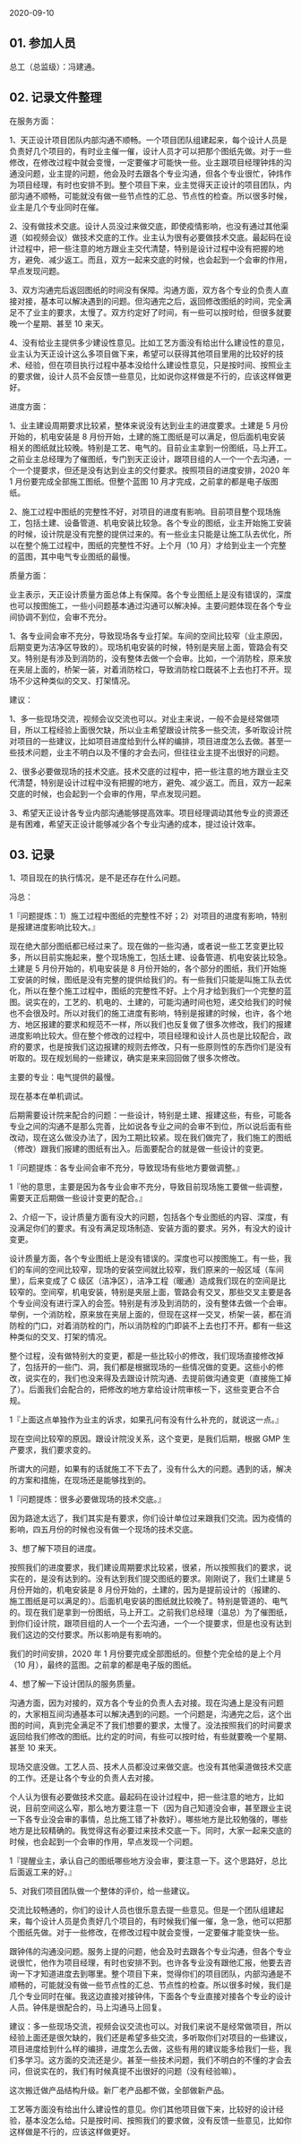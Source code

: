 2020-09-10

## 01. 参加人员

总工（总监级）：冯建通。

## 02. 记录文件整理

在服务方面：

1、天正设计项目团队内部沟通不顺畅。一个项目团队组建起来，每个设计人员是负责好几个项目的，有时业主催一催，设计人员才可以把那个图纸先做。对于一些修改，在修改过程中就会变慢，一定要催才可能快一些。业主跟项目经理钟炜的沟通没问题，业主提的问题，他会及时去跟各个专业沟通，但各个专业很忙，钟炜作为项目经理，有时也安排不到。整个项目下来，业主觉得天正设计的项目团队，内部沟通不顺畅，可能就没有做一些节点性的汇总、节点性的检查。所以很多时候，业主是几个专业同时在催。

2、没有做技术交底。设计人员没过来做交底，即使疫情影响，也没有通过其他渠道（如视频会议）做技术交底的工作。业主认为很有必要做技术交底。最起码在设计过程中，把一些注意的地方跟业主交代清楚，特别是设计过程中没有把握的地方，避免、减少返工。而且，双方一起来交底的时候，也会起到一个会审的作用，早点发现问题。

3、双方沟通完后返回图纸的时间没有保障。沟通方面，双方各个专业的负责人直接对接，基本可以解决遇到的问题。但沟通完之后，返回修改图纸的时间，完全满足不了业主的要求，太慢了。双方约定好了时间，有一些可以按时给，但很多就要晚一个星期、甚至 10 来天。

4、没有给业主提供多少建设性意见。比如工艺方面没有给出什么建设性的意见，业主认为天正设计这么多项目做下来，希望可以获得其他项目里用的比较好的技术、经验，但在项目执行过程中基本没给什么建设性意见，只是按时间、按照业主的要求做，设计人员不会反馈一些意见，比如说你这样做是不行的，应该这样做更好。

进度方面：

1、业主建设周期要求比较紧，整体来说没有达到业主的进度要求。土建是 5 月份开始的，机电安装是 8 月份开始，土建的施工图纸是可以满足，但后面机电安装相关的图纸就比较晚。特别是工艺、电气的。目前业主拿到一份图纸，马上开工。之前业主总经理为了催图纸，专门到天正设计，跟项目组的人一个一个去沟通，一个一个提要求，但还是没有达到业主的交付要求。按照项目的进度安排，2020 年 1 月份要完成全部施工图纸。但整个蓝图 10 月才完成，之前拿的都是电子版图纸。

2、施工过程中图纸的完整性不好，对项目的进度有影响。目前项目整个现场施工，包括土建、设备管道、机电安装比较急。各个专业的图纸，业主开始施工安装的时候，设计院是没有完整的提供过来的。有一些业主只能是让施工队去优化，所以在整个施工过程中，图纸的完整性不好。上个月（10 月）才给到业主一个完整的蓝图，其中电气专业图纸的最慢。

质量方面：

业主表示，天正设计质量方面总体上有保障。各个专业图纸上是没有错误的，深度也可以按图施工，一些小问题基本通过沟通可以解决掉。主要问题体现在各个专业间协调不到位，会审不充分。

1、各专业间会审不充分，导致现场各专业打架。车间的空间比较窄（业主原因，后期变更为洁净区导致的）。现场机电安装的时候，特别是夹层上面，管路会有交叉。特别是有涉及到消防的，没有整体去做一个会审。比如，一个消防栓，原来放在夹层上面的，桥架一装，对着消防栓口，导致消防栓口既装不上去也打不开。现场不少这种类似的交叉、打架情况。

建议：

1、多一些现场交流，视频会议交流也可以。对业主来说，一般不会是经常做项目，所以工程经验上面很欠缺，所以业主希望跟设计院多一些交流，多听取设计院对项目的一些建议，比如项目进度给到什么样的编排，项目进度怎么去做。甚至一些技术问题，业主不明白以及不懂的才会去问，但往往业主提不出很好的问题。

2、很多必要做现场的技术交底。技术交底的过程中，把一些注意的地方跟业主交代清楚，特别是设计过程中没有把握的地方，避免、减少返工。而且，双方一起来交底的时候，也会起到一个会审的作用，早点发现问题。

3、希望天正设计各专业内部沟通能够提高效率。项目经理调动其他专业的资源还是有困难，希望天正设计能够减少各个专业沟通的成本，提过设计效率。

## 03. 记录

1、项目现在的执行情况，是不是还存在什么问题。

冯总：

1『问题提炼：1）施工过程中图纸的完整性不好；2）对项目的进度有影响，特别是报建进度影响比较大。』

现在绝大部分图纸都已经过来了。现在做的一些沟通，或者说一些工艺变更比较多，所以目前实施起来，整个现场施工，包括土建、设备管道、机电安装比较急。土建是 5 月份开始的，机电安装是 8 月份开始的，各个部分的图纸，我们开始施工安装的时候，图纸是没有完整的提供给我们的。有一些我们只能是叫施工队去优化，所以在整个施工过程中，图纸的完整性不好。上个月才给到我们一个完整的蓝图。说实在的，工艺的、机电的、土建的，可能沟通时间也短，递交给我们的时候也不会很及时。所以对我们的施工进度有影响，特别是报建的时候，也许，各个地方、地区报建的要求和规范不一样，所以我们也反复做了很多次修改，我们的报建进度影响比较大。但在整个修改的过程中，项目经理和设计人员也是比较配合，政府的要求，也是按我们这边报建的规则去修改，只有一些原则性的东西你们是没有听取的。现在规划局的一些建议，确实是来来回回做了很多次修改。

主要的专业：电气提供的最慢。

现在基本在单机调试。

后期需要设计院来配合的问题：一些设计，特别是土建、报建这些，有些，可能各专业之间的沟通不是那么完善，比如说各专业之间的会审不到位，所以说后面有些改动，现在这么做没办法了，因为工期比较紧。现在我们做完了，我们施工的图纸（修改）跟我们报建的图纸有出入。后面要配合的就是做一些设计的变更。

1『问题提炼：各专业间会审不充分，导致现场有些地方要做调整。』

1『他的意思，主要是因为各专业会审不充分，导致目前现场施工要做一些调整，需要天正后期做一些设计变更的配合。』

2、介绍一下，设计质量方面有没大的问题，包括各个专业图纸的内容、深度，有没满足你们的要求。有没有满足现场制造、安装方面的要求。另外，有没大的设计变更。

设计质量方面，各个专业图纸上是没有错误的。深度也可以按图施工。有一些，我们的车间的空间比较窄，现场的安装空间就比较窄，我们原来的一般区域（车间里），后来变成了 C 级区（洁净区），洁净工程（暖通）造成我们现在的空间是比较窄的。空间窄，机电安装，特别是夹层上面，管路会有交叉，那些交叉主要是各个专业间没有进行深入的会签。特别是有涉及到消防的，没有整体去做一个会审。举例，一个消防栓，原来放在夹层上面的，但现在这样一交叉，桥架一装，都在消防栓的门口，对着消防栓的门，所以消防栓的门即装不上去也打不开。都有一些这种类似的交叉、打架的情况。

整个过程，没有做特别大的变更，都是一些比较小的修改，我们现场直接修改掉了，包括开的一些门、洞，我们都是根据现场的一些情况做的变更。这些小的修改，说实在的，我们也没来得及去跟设计院沟通、去提前做沟通变更（直接施工掉了）。后面我们会配合的，把修改的地方拿给设计院审核一下，这些变更合不合规。

1『上面这点单独作为业主的诉求，如果孔问有没有什么补充的，就说这一点。』

现在空间比较窄的原因。跟设计院没关系，这个变更，是我们后期，根据 GMP 生产要求，我们要求变的。

所谓大的问题，如果有的话就施工不下去了，没有什么大的问题。遇到的话，解决的方案和措施，在现场还是能够找到的。

1『问题提炼：很多必要做现场的技术交底。』

因为路途太远了，我们其实是有要求，你们设计单位过来跟我们交流。因为疫情的影响，四五月份的时候也没有做一个现场的技术交底。

3、想了解下项目的进度。

按照我们的进度要求，我们建设周期要求比较紧，很紧，所以按照我们的要求，说实在的，是没有达到的。没有达到我们提交图纸的要求。刚刚说了，我们土建是 5 月份开始的，机电安装是 8 月份开始的，土建的，因为是提前设计的（报建的、施工图纸是可以满足的）。后面机电安装的图纸就比较晚了。特别是管道的、电气的。现在我们是拿到一份图纸，马上开工。之前我们总经理（温总）为了催图纸，到你们设计院，跟项目组的人一个一个去沟通，一个一个提要求，但是也没有达到我们这边的交付要求。所以影响是有影响的。

我们的时间安排，2020 年 1 月份要完成全部图纸的。但整个完全给的是上个月（10 月），最终的蓝图。之前拿的都是电子版的图纸。

4、想了解一下设计团队的服务质量。

沟通方面，因为对接的，双方各个专业的负责人去对接。现在沟通上是没有问题的，大家相互间沟通基本可以解决遇到的问题。一个问题是，沟通完之后，这个出图的时间，真到完全满足不了我们想要的要求，太慢了。没法按照我们的时间要求返回给我们修改的图纸。比约定的时间，有些可以按时给，有些就要晚一个星期、甚至 10 来天。

现场交底没做。工艺人员、技术人员都没过来做交底。也没有其他渠道做技术交底的工作。还是让各个专业的负责人去对接。

个人认为很有必要做技术交底。最起码在设计过程中，把一些注意的地方，比如说，目前空间这么窄，那么地方要注意一下（因为自己知道没会审，甚至跟业主说一下各专业没会审的事情，总比施工错了补救好）。哪些地方是比较勉强的，哪些地方是比较精确的。我觉得这有必要过来技术交底一下。同时，大家一起来交底的时候，也会起到一个会审的作用，早点发现一个问题。

1『提醒业主，承认自己的图纸哪些地方没会审，要注意一下。这个思路好，总比后面返工来的好。』

5、对我们项目团队做一个整体的评价，给一些建议。

交流比较畅通的，你们的设计人员也很乐意去提一些意见。但是一个团队组建起来，每个设计人员是负责好几个项目的，有时候我们催一催，急一急，他可以把那个图纸先做。对于一些修改，在修改过程中就会变慢，一定要催才能变快一些。

跟钟伟的沟通没问题。服务上提的问题，他会及时去跟各个专业沟通，但各个专业说很忙，他作为项目经理，有时也安排不到。也许各专业没有跟他汇报，他要去咨询一下才知道进度去到哪里。整个项目下来，觉得你们的项目团队，内部沟通是不顺畅的，可能就没有做一些节点性的汇总、节点性的检查。所以很多时候，我们是几个专业同时在催。我这边直接对接钟伟，下面各个专业直接对接各个专业的设计人员。钟伟是很配合的，马上沟通马上回复。

建议：多一些现场交流，视频会议交流也可以。对我们来说不是经常做项目，所以经验上面还是很欠缺的，我们还是希望多些交流，多听取你们对项目的一些建议，项目进度给到什么样的编排，进度怎么去做，这些有用的建议能多给我们一些，我们多学习。这方面的交流还是少。甚至一些技术问题，我们不明白的不懂的才会去问，但说实在的，我们有时候真提不出很好的问题（没有经验嘛）。

这次搬迁做产品结构升级。新厂老产品都不做，全部做新产品。

工艺等方面没有给出什么建设性的意见。你们其他项目做下来，比较好的设计经验，基本没怎么给。只是按时间、按照我们的要求做，没有反馈一些意见，比如你这样做是不行的，应该这样做更好。
